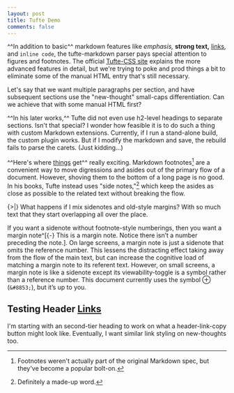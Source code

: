 ```yaml
---
layout: post
title: Tufte Demo
comments: false
---
```


^^In addition to basic^^ markdown features like _emphasis,_ **strong text,** [links](https://example.com), and `inline code`, the tufte-markdown parser pays special attention to figures and footnotes. The official [Tufte-CSS site](https://edwardtufte.github.io/tufte-css/) explains the more advanced features in detail, but we're trying to poke and prod things a bit to eliminate some of the manual HTML entry that's still necessary. <!--more-->

Let's say that we want multiple paragraphs per section, and have subsequent sections use the "new-thought" small-caps differentiation. Can we achieve that with some manual HTML first?

^^In his later works,^^ Tufte did not even use h2-level headings to separate sections. Isn't that special? I wonder how feasible it is to do such a thing with custom Markdown extensions. Currently, if I run a stand-alone build, the custom plugin works. But if I modify the markdown and save, the rebuild fails to parse the carets. (Just kidding...)

^^Here's where [things](https://example.com) get^^ really exciting. Markdown footnotes[^bolt-on] are a convenient way to move digressions and asides out of the primary flow of a document. However, shoving them to the bottom of a long page is no good. In his books, Tufte instead uses "side notes,"[^vocab] which keep the asides as close as possible to the related text without breaking the flow.

[^bolt-on]: Footnotes weren't actually part of the original Markdown spec, but they've become a popular bolt-on.

[^vocab]: Definitely a made-up word.

{>|} What happens if I mix sidenotes and old-style margins? With so much text that they start overlapping all over the place.

If you want a sidenote without footnote-style numberings, then you want a margin note^[{-} This is a margin note. Notice there isn’t a number preceding the note.]. On large screens, a margin note is just a sidenote that omits the reference number. This lessens the distracting effect taking away from the flow of the main text, but can increase the cognitive load of matching a margin note to its referent text. However, on small screens, a margin note is like a sidenote except its viewability-toggle is a symbol rather than a reference number. This document currently uses the symbol ⊕ (`&#8853;`), but it’s up to you.

## Testing Header [Links](https://example.com)

I'm starting with an second-tier heading to work on what a header-link-copy button might look like.
Eventually, I want similar link styling on new-thoughts too.
